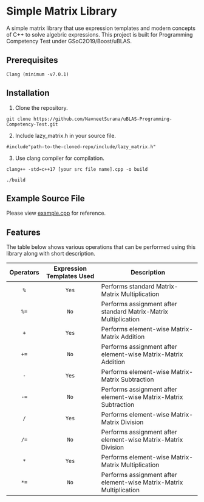 
# Simple Matrix Library
 A simple matrix library that use expression templates and modern concepts of C++ to solve algebric expressions. This project is built for Programming Competency Test under GSoC2O19/Boost/uBLAS.
## Prerequisites
```
Clang (minimum -v7.0.1)
```
## Installation 
1.  Clone the repository.
```
git clone https://github.com/NavneetSurana/uBLAS-Programming-Competency-Test.git
```  
2.  Include lazy_matrix.h in your source file.
```
#include"path-to-the-cloned-repo/include/lazy_matrix.h"
```  
3. Use clang compiler for compilation.
```
clang++ -std=c++17 [your src file name].cpp -o build
```
```
./build
```
## Example Source File
Please view [example.cpp](example.cpp) for reference.
## Features
The table below shows various operations that can be performed using this library along with short description.

| Operators | Expression Templates Used|Description|
|:---:|:--------------------------:|-----------|
| `%`  |   `Yes` | Performs standard Matrix-Matrix Multiplication|
| `%=` |   `No`  | Performs assignment after standard Matrix-Matrix Multiplication|
| `+`  |   `Yes` | Performs element-wise Matrix-Matrix Addition|
| `+=` |   `No`  | Performs assignment after element-wise Matrix-Matrix Addition|
| `-`  |   `Yes` | Performs element-wise Matrix-Matrix Subtraction|
| `-=` |   `No`  | Performs assignment after element-wise Matrix-Matrix Subtraction|
| `/`  |   `Yes` | Performs element-wise Matrix-Matrix Division|
| `/=` |   `No`  | Performs assignment after element-wise Matrix-Matrix Division|
| `*`  |   `Yes` | Performs element-wise Matrix-Matrix Multiplication|
| `*=` |   `No`  | Performs assignment after element-wise Matrix-Matrix Multiplication|



